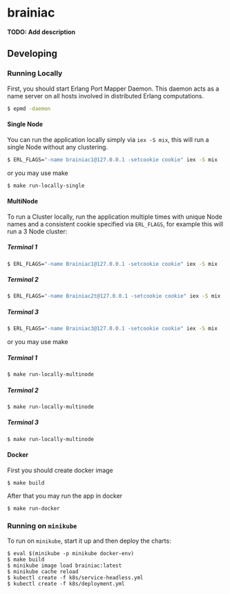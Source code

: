 # brainiac
**TODO: Add description**

## Developing

### Running Locally 
First, you should start Erlang Port Mapper Daemon.
This daemon acts as a name server on all hosts involved in distributed Erlang computations.

```sh
$ epmd -daemon
```

#### Single Node
You can run the application locally simply via `iex -S mix`, this will run a single Node
without any clustering.

```sh
$ ERL_FLAGS="-name brainiac1@127.0.0.1 -setcookie cookie" iex -S mix
```

or you may use make

```sh
$ make run-locally-single 
```

#### MultiNode
To run a Cluster locally, run the application multiple times with unique Node names and a
consistent cookie specified via `ERL_FLAGS`, for example this will run a 3 Node cluster:

##### Terminal 1
```sh
$ ERL_FLAGS="-name Brainiac1@127.0.0.1 -setcookie cookie" iex -S mix
```

##### Terminal 2
```sh
$ ERL_FLAGS="-name Brainiac2t@127.0.0.1 -setcookie cookie" iex -S mix
```

##### Terminal 3
```sh
$ ERL_FLAGS="-name Brainiac3@127.0.0.1 -setcookie cookie" iex -S mix
```

or you may use make

##### Terminal 1
```sh
$ make run-locally-multinode
```

##### Terminal 2
```sh
$ make run-locally-multinode
```

##### Terminal 3
```sh
$ make run-locally-multinode
```

#### Docker
First you should create docker image

```
$ make build
```

After that you may run the app in docker
```
$ make run-docker
```

### Running on `minikube`

To run on `minikube`, start it up and then deploy the charts:

```
$ eval $(minikube -p minikube docker-env)
$ make build
$ minikube image load brainiac:latest
$ minikube cache reload
$ kubectl create -f k8s/service-headless.yml
$ kubectl create -f k8s/deployment.yml
```
